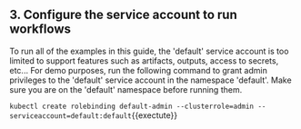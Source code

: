 ## 3. Configure the service account to run workflows

To run all of the examples in this guide, the 'default' service account is too limited to support features such as artifacts, outputs, access to secrets, etc... For demo purposes, run the following command to grant admin privileges to the 'default' service account in the namespace 'default'. Make sure you are on the 'default' namespace before running them.

`kubectl create rolebinding default-admin --clusterrole=admin --serviceaccount=default:default`{{exectute}}